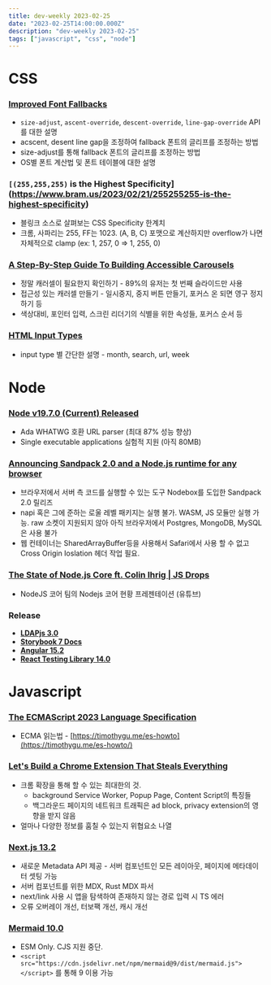 ```yaml
---
title: dev-weekly 2023-02-25
date: "2023-02-25T14:00:00.000Z"
description: "dev-weekly 2023-02-25"
tags: ["javascript", "css", "node"]
---
```


# CSS

### **[Improved Font Fallbacks](https://developer.chrome.com/blog/font-fallbacks)**

- `size-adjust`, `ascent-override`, `descent-override`, `line-gap-override` API를 대한 설명
- acscent, desent line gap을 조정하여 fallback 폰트의 글리프를 조정하는 방법
- size-adjust를 통해 fallback 폰트의 글리프를 조정하는 방법
- OS별 폰트 계산법 및 폰트 테이블에 대한 설명

### **`[(255,255,255)` is the Highest Specificity](https://www.bram.us/2023/02/21/255255255-is-the-highest-specificity)**

- 블링크 소스로 살펴보는 CSS Specificity 한계치
- 크롬, 사파리는 255, FF는 1023. (A, B, C) 포맷으로 계산하지만 overflow가 나면 자체적으로 clamp (ex: 1, 257, 0 ⇒ 1, 255, 0)

### **[A Step-By-Step Guide To Building Accessible Carousels](https://www.smashingmagazine.com/2023/02/guide-building-accessible-carousels)**

- 정말 캐러셀이 필요한지 확인하기 - 89%의 유저는 첫 번째 슬라이드만 사용
- 접근성 있는 캐러셀 만들기 - 일시중지, 중지 버튼 만들기, 포커스 온 되면 영구 정지하기 등
- 색상대비, 포인터 입력, 스크린 리더기의 식별을 위한 속성들, 포커스 순서 등

### **[HTML Input Types](https://markodenic.com/html-input-types)**

- input type 별 간단한 설명 - month, search, url, week

# Node

### **[Node v19.7.0 (Current) Released](https://nodejs.org/en/blog/release/v19.7.0/)**

- Ada WHATWG 호환 URL parser (최대 87% 성능 향상)
- Single executable applications 실험적 지원 (아직 80MB)

### **[Announcing Sandpack 2.0 and a Node.js runtime for any browser](https://codesandbox.io/blog/announcing-sandpack-2)**

- 브라우저에서 서버 측 코드를 실행할 수 있는 도구 Nodebox를 도입한 Sandpack 2.0 릴리즈
- napi 혹은 그에 준하는 로울 레벨 패키지는 실행 불가. WASM, JS 모듈만 실행 가능. raw 소켓이 지원되지 않아 아직 브라우저에서 Postgres, MongoDB, MySQL은 사용 불가
- 웹 컨테이너는 SharedArrayBuffer등을 사용해서 Safari에서 사용 할 수 없고 Cross Origin Ioslation 헤더 작업 필요.

### ****[The State of Node.js Core ft. Colin Ihrig | JS Drops](https://www.youtube.com/watch?v=OIrGEgMwPvc)****

- NodeJS 코어 팀의 Nodejs 코어 현황 프레젠테이션 (유튜브)

### Release

- **[LDAPjs 3.0](https://github.com/ldapjs/node-ldapjs/releases/tag/v3.0.0)**
- ****[Storybook 7 Docs](https://www.notion.so/2023-02-25-f2b73474e066406a95aad25255bcd5f0)****
- **[Angular 15.2](https://github.com/angular/angular/releases/tag/15.2.0)**
- **[React Testing Library 14.0](https://github.com/testing-library/react-testing-library/releases/tag/v14.0.0)**

# Javascript

### **[The ECMAScript 2023 Language Specification](https://tc39.es/ecma262/)**

- ECMA 읽는법 - [https://timothygu.me/es-howto](https://timothygu.me/es-howto/)

### **[Let's Build a Chrome Extension That Steals Everything](https://mattfrisbie.substack.com/p/spy-chrome-extension)**

- 크롬 확장을 통해 할 수 있는 최대한의 것.
    - background Service Worker, Popup Page, Content Script의 특징들
    - 백그라운드 페이지의 네트워크 트래픽은 ad block, privacy extension의 영향을 받지 않음
- 얼마나 다양한 정보를 훔칠 수 있는지 위협요소 나열

### ****[Next.js 13.2](https://nextjs.org/blog/next-13-2)****

- 새로운 Metadata API 제공 - 서버 컴포넌트인 모든 레이아웃, 페이지에 메타데이터 셋팅 가능
- 서버 컴포넌트를 위한 MDX, Rust MDX 파서
- next/link 사용 시 앱을 탐색하여 존재하지 않는 경로 입력 시 TS 에러
- 오류 오버레이 개선, 터보팩 개선, 캐시 개선

### **[Mermaid 10.0](https://github.com/mermaid-js/mermaid/releases/tag/v10.0.0)**

- ESM Only. CJS 지원 중단.
- `<script src="https://cdn.jsdelivr.net/npm/mermaid@9/dist/mermaid.js"></script>` 를 통해 9 이용 가능